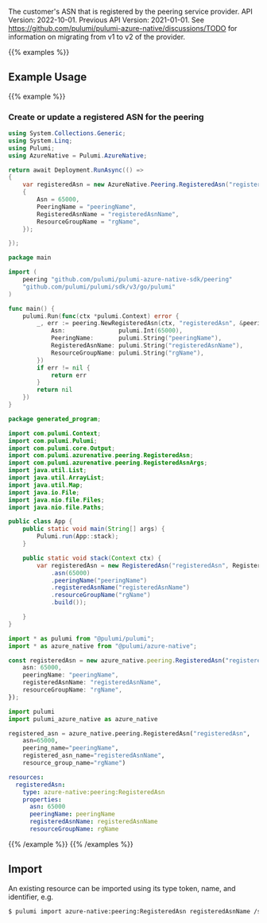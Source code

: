 The customer's ASN that is registered by the peering service provider.
API Version: 2022-10-01.
Previous API Version: 2021-01-01. See https://github.com/pulumi/pulumi-azure-native/discussions/TODO for information on migrating from v1 to v2 of the provider.

{{% examples %}}
## Example Usage
{{% example %}}
### Create or update a registered ASN for the peering
```csharp
using System.Collections.Generic;
using System.Linq;
using Pulumi;
using AzureNative = Pulumi.AzureNative;

return await Deployment.RunAsync(() => 
{
    var registeredAsn = new AzureNative.Peering.RegisteredAsn("registeredAsn", new()
    {
        Asn = 65000,
        PeeringName = "peeringName",
        RegisteredAsnName = "registeredAsnName",
        ResourceGroupName = "rgName",
    });

});


```

```go
package main

import (
	peering "github.com/pulumi/pulumi-azure-native-sdk/peering"
	"github.com/pulumi/pulumi/sdk/v3/go/pulumi"
)

func main() {
	pulumi.Run(func(ctx *pulumi.Context) error {
		_, err := peering.NewRegisteredAsn(ctx, "registeredAsn", &peering.RegisteredAsnArgs{
			Asn:               pulumi.Int(65000),
			PeeringName:       pulumi.String("peeringName"),
			RegisteredAsnName: pulumi.String("registeredAsnName"),
			ResourceGroupName: pulumi.String("rgName"),
		})
		if err != nil {
			return err
		}
		return nil
	})
}

```

```java
package generated_program;

import com.pulumi.Context;
import com.pulumi.Pulumi;
import com.pulumi.core.Output;
import com.pulumi.azurenative.peering.RegisteredAsn;
import com.pulumi.azurenative.peering.RegisteredAsnArgs;
import java.util.List;
import java.util.ArrayList;
import java.util.Map;
import java.io.File;
import java.nio.file.Files;
import java.nio.file.Paths;

public class App {
    public static void main(String[] args) {
        Pulumi.run(App::stack);
    }

    public static void stack(Context ctx) {
        var registeredAsn = new RegisteredAsn("registeredAsn", RegisteredAsnArgs.builder()        
            .asn(65000)
            .peeringName("peeringName")
            .registeredAsnName("registeredAsnName")
            .resourceGroupName("rgName")
            .build());

    }
}

```

```typescript
import * as pulumi from "@pulumi/pulumi";
import * as azure_native from "@pulumi/azure-native";

const registeredAsn = new azure_native.peering.RegisteredAsn("registeredAsn", {
    asn: 65000,
    peeringName: "peeringName",
    registeredAsnName: "registeredAsnName",
    resourceGroupName: "rgName",
});

```

```python
import pulumi
import pulumi_azure_native as azure_native

registered_asn = azure_native.peering.RegisteredAsn("registeredAsn",
    asn=65000,
    peering_name="peeringName",
    registered_asn_name="registeredAsnName",
    resource_group_name="rgName")

```

```yaml
resources:
  registeredAsn:
    type: azure-native:peering:RegisteredAsn
    properties:
      asn: 65000
      peeringName: peeringName
      registeredAsnName: registeredAsnName
      resourceGroupName: rgName

```

{{% /example %}}
{{% /examples %}}

## Import

An existing resource can be imported using its type token, name, and identifier, e.g.

```sh
$ pulumi import azure-native:peering:RegisteredAsn registeredAsnName /subscriptions/subId/resourceGroups/rgName/providers/Microsoft.Peering/peerings/peeringName/registeredAsns/registeredAsnName 
```

